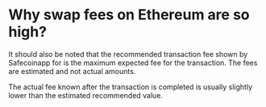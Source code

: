 # Why swap fees on Ethereum are so high?

It should also be noted that the recommended transaction fee shown by Safecoinapp for is the maximum expected fee for the transaction. The fees are estimated and not actual amounts.

The actual fee known after the transaction is completed is usually slightly lower than the estimated recommended value.

